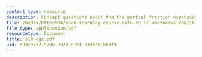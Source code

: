 ```yaml
---
content_type: resource
description: Concept questions about the the partial fraction expansion of transform.
file: /media/https%3A/open-learning-course-data-rc.s3.amazonaws.com/16-01-unified-engineering-i-ii-iii-iv-fall-2005-spring-2006/693c373297802920b15f233de61863f9_s10_cgs.pdf
file_type: application/pdf
resourcetype: Document
title: s10_cgs.pdf
uid: 693c3732-9780-2920-b15f-233de61863f9
---
```


